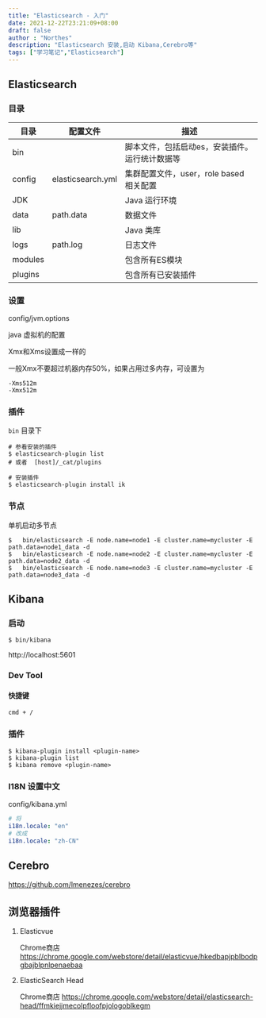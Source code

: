 ```yaml
---
title: "Elasticsearch - 入门"
date: 2021-12-22T23:21:09+08:00
draft: false
author : "Northes"
description: "Elasticsearch 安装,启动 Kibana,Cerebro等"
tags: ["学习笔记","Elasticsearch"]
---
```


## Elasticsearch

### 目录

| 目录    | 配置文件          | 描述                                           |
| ------- | ----------------- | ---------------------------------------------- |
| bin     |                   | 脚本文件，包括启动es，安装插件。运行统计数据等 |
| config  | elasticsearch.yml | 集群配置文件，user，role based 相关配置        |
| JDK     |                   | Java 运行环境                                  |
| data    | path.data         | 数据文件                                       |
| lib     |                   | Java 类库                                      |
| logs    | path.log          | 日志文件                                       |
| modules |                   | 包含所有ES模块                                 |
| plugins |                   | 包含所有已安装插件                             |



### 设置

config/jvm.options

java 虚拟机的配置

Xmx和Xms设置成一样的

一般Xmx不要超过机器内存50%，如果占用过多内存，可设置为

```shell
-Xms512m
-Xmx512m
```



### 插件

`bin` 目录下

```shell
# 参看安装的插件
$ elasticsearch-plugin list
# 或者  [host]/_cat/plugins

# 安装插件
$ elasticsearch-plugin install ik
```



### 节点

单机启动多节点

```shell
$	bin/elasticsearch -E node.name=node1 -E cluster.name=mycluster -E path.data=node1_data -d
$	bin/elasticsearch -E node.name=node2 -E cluster.name=mycluster -E path.data=node2_data -d
$	bin/elasticsearch -E node.name=node3 -E cluster.name=mycluster -E path.data=node3_data -d
```





## Kibana

### 启动

```shell
$ bin/kibana
```

http://localhost:5601



### Dev Tool

#### 快捷键

```shell
cmd + /
```



### 插件

```shell
$ kibana-plugin install <plugin-name>
$ kibana-plugin list
$ kibana remove <plugin-name>
```



### I18N 设置中文

config/kibana.yml

```yaml
# 将
i18n.locale: "en"
# 改成
i18n.locale: "zh-CN"
```





## Cerebro

https://github.com/lmenezes/cerebro

## 浏览器插件
1. Elasticvue
   
   Chrome商店 https://chrome.google.com/webstore/detail/elasticvue/hkedbapjpblbodpgbajblpnlpenaebaa
   
2. ElasticSearch Head
   
   Chrome商店 
   https://chrome.google.com/webstore/detail/elasticsearch-head/ffmkiejjmecolpfloofpjologoblkegm
